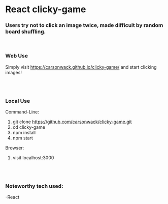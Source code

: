 # React clicky-game
### Users try not to click an image twice, made difficult by random board shuffling.

<br/>

### Web Use

Simply visit https://carsonwack.github.io/clicky-game/ and start clicking images!

<br/><br/>

### Local Use
Command-Line:
1. git clone https://github.com/carsonwack/clicky-game.git
2. cd clicky-game
3. npm install
4. npm start

Browser:
1. visit localhost:3000

<br/><br/>

### Noteworthy tech used:
-React </br>

